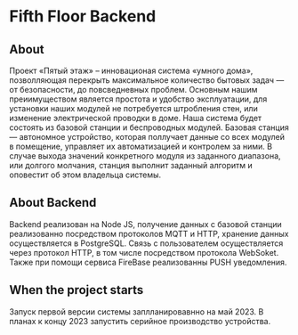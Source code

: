 # Fifth Floor Backend
## About

Проект «Пятый этаж» – инновационая система «умного дома», позволляющая  перекрыть максимальное количество бытовых задач — от безопасности, до повсведневных проблем. Основным нашим преиимуществом является простота и удобство эксплуатации, для установки наших  модулей не потребуется штробления стен, или изменение электрической проводки в доме.
Наша система будет состоять из базовой станции и беспроводных модулей.
Базовая станция — автономное устройство, которая поллучает данные со всех модулей в помещение, управляет их автоматизацией и контролем за ними. В случае выхода значений конкретного модуля из заданного диапазона, или долгого молчания, станция выполнит заданный алгоритм и оповестит об этом владельца системы.

## About Backend

Backend реализован на Node JS, получение данных c базовой станции реализованно посредством протоколов MQTT и HTTP, хранение данных осуществляется в PostgreSQL. Связь с пользователем осуществляется через протокол HTTP, в том числе посредством протокола WebSoket. Также при помощи сервиса FireBase реализованны PUSH уведомления.

## When the project starts

Запуск первой версии системы заплланировавнно на май 2023. В планах к концу 2023 запустить серийное производство устройства.

